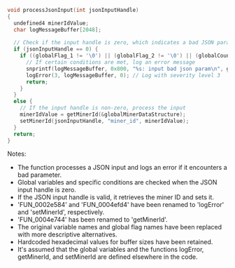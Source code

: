 ```c
void processJsonInput(int jsonInputHandle)
{
  undefined4 minerIdValue;
  char logMessageBuffer[2048];
  
  // Check if the input handle is zero, which indicates a bad JSON parameter
  if (jsonInputHandle == 0) {
    if ((globalFlag_1 != '\0') || (globalFlag_2 != '\0') || (globalCounter > 2)) {
      // If certain conditions are met, log an error message
      snprintf(logMessageBuffer, 0x800, "%s: input bad json param\n", globalLogString);
      logError(3, logMessageBuffer, 0); // Log with severity level 3
      return;
    }
  }
  else {
    // If the input handle is non-zero, process the input
    minerIdValue = getMinerId(&globalMinerDataStructure);
    setMinerId(jsonInputHandle, "miner_id", minerIdValue);
  }
  return;
}
```
Notes:
- The function processes a JSON input and logs an error if it encounters a bad parameter.
- Global variables and specific conditions are checked when the JSON input handle is zero.
- If the JSON input handle is valid, it retrieves the miner ID and sets it.
- 'FUN_0002e584' and 'FUN_0004efd4' have been renamed to 'logError' and 'setMinerId', respectively.
- 'FUN_0004e744' has been renamed to 'getMinerId'.
- The original variable names and global flag names have been replaced with more descriptive alternatives.
- Hardcoded hexadecimal values for buffer sizes have been retained.
- It's assumed that the global variables and the functions logError, getMinerId, and setMinerId are defined elsewhere in the code.